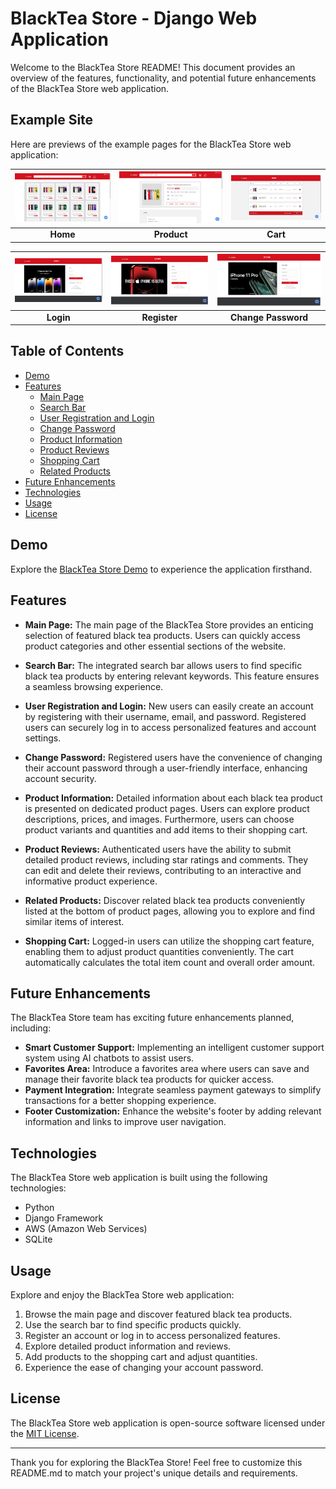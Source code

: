 # BlackTea Store - Django Web Application

Welcome to the BlackTea Store README! This document provides an overview of the features, functionality, and potential future enhancements of the BlackTea Store web application.

## Example Site

Here are previews of the example pages for the BlackTea Store web application:

| [![Home](screenshots/index.png)](http://blacktea-store.us-east-1.elasticbeanstalk.com/) | [![Products](screenshots/products.png)](http://blacktea-store.us-east-1.elasticbeanstalk.com/iphone-14) | [![Cart](screenshots/cart.png)](https://demo.themefisher.com/aviato/pricing.html) |
|:---:|:---:|:---:|
| **Home**  | **Product**  | **Cart** |

| [![Login](screenshots/login.png)](http://blacktea-store.us-east-1.elasticbeanstalk.com/login) | [![Register](screenshots/register.png)](http://blacktea-store.us-east-1.elasticbeanstalk.com/register) | [![Change Password](screenshots/change_password.png)](http://blacktea-store.us-east-1.elasticbeanstalk.com/change_password) |
|:---:|:---:|:---:|
| **Login**  | **Register**  | **Change Password** |

## Table of Contents

- [Demo](#demo)
- [Features](#features)
  - [Main Page](#main-page)
  - [Search Bar](#search-bar)
  - [User Registration and Login](#user-registration-and-login)
  - [Change Password](#change-password)
  - [Product Information](#product-information)
  - [Product Reviews](#product-reviews)
  - [Shopping Cart](#shopping-cart)
  - [Related Products](#related-products)
- [Future Enhancements](#future-enhancements)
- [Technologies](#technologies)
- [Usage](#usage)
- [License](#license)

## Demo

Explore the [BlackTea Store Demo](http://blacktea-store.us-east-1.elasticbeanstalk.com/) to experience the application firsthand.

## Features

- **Main Page:** The main page of the BlackTea Store provides an enticing selection of featured black tea products. Users can quickly access product categories and other essential sections of the website.

- **Search Bar:** The integrated search bar allows users to find specific black tea products by entering relevant keywords. This feature ensures a seamless browsing experience.

- **User Registration and Login:** New users can easily create an account by registering with their username, email, and password. Registered users can securely log in to access personalized features and account settings.

- **Change Password:** Registered users have the convenience of changing their account password through a user-friendly interface, enhancing account security.

- **Product Information:** Detailed information about each black tea product is presented on dedicated product pages. Users can explore product descriptions, prices, and images. Furthermore, users can choose product variants and quantities and add items to their shopping cart.

- **Product Reviews:** Authenticated users have the ability to submit detailed product reviews, including star ratings and comments. They can edit and delete their reviews, contributing to an interactive and informative product experience.

- **Related Products:** Discover related black tea products conveniently listed at the bottom of product pages, allowing you to explore and find similar items of interest.

- **Shopping Cart:** Logged-in users can utilize the shopping cart feature, enabling them to adjust product quantities conveniently. The cart automatically calculates the total item count and overall order amount.

  
## Future Enhancements

The BlackTea Store team has exciting future enhancements planned, including:

- **Smart Customer Support:** Implementing an intelligent customer support system using AI chatbots to assist users.
- **Favorites Area:** Introduce a favorites area where users can save and manage their favorite black tea products for quicker access.
- **Payment Integration:** Integrate seamless payment gateways to simplify transactions for a better shopping experience.
- **Footer Customization:** Enhance the website's footer by adding relevant information and links to improve user navigation.

## Technologies

The BlackTea Store web application is built using the following technologies:

- Python
- Django Framework
- AWS (Amazon Web Services)
- SQLite

## Usage

Explore and enjoy the BlackTea Store web application:

1. Browse the main page and discover featured black tea products.
2. Use the search bar to find specific products quickly.
3. Register an account or log in to access personalized features.
4. Explore detailed product information and reviews.
5. Add products to the shopping cart and adjust quantities.
6. Experience the ease of changing your account password.

## License

The BlackTea Store web application is open-source software licensed under the [MIT License](LICENSE).

---

Thank you for exploring the BlackTea Store! Feel free to customize this README.md to match your project's unique details and requirements.
